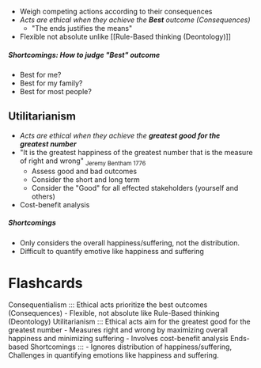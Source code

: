 - Weigh competing actions according to their consequences
- *Acts are ethical when they achieve the **Best** outcome (Consequences)*
	- "The ends justifies the means"
-  Flexible not absolute unlike [[Rule-Based thinking (Deontology)]] 
##### Shortcomings: How to judge "Best" outcome
 - Best for me?
 - Best for my family?
 - Best for most people?
## Utilitarianism
- *Acts are ethical when they achieve the **greatest good for the  greatest number***
- "It is the greatest happiness of the greatest number that is the measure of right and wrong" <sub>Jeremy Bentham 1776</sub>
	- Assess good and bad outcomes
	-  Consider the short and long term
	- Consider the "Good" for all effected stakeholders (yourself and others)
- Cost-benefit analysis
##### Shortcomings
- Only considers the overall happiness/suffering, not the distribution.
- Difficult to quantify emotive like happiness and suffering 
# Flashcards
Consequentialism ::: Ethical acts prioritize the best outcomes (Consequences) - Flexible, not absolute like Rule-Based thinking (Deontology)
Utilitarianism ::: Ethical acts aim for the greatest good for the greatest number - Measures right and wrong by maximizing overall happiness and minimizing suffering - Involves cost-benefit analysis
Ends-based Shortcomings ::: - Ignores distribution of happiness/suffering, Challenges in quantifying emotions like happiness and suffering.
